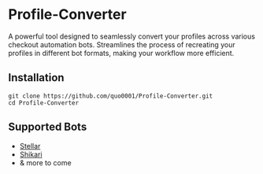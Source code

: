 # Profile-Converter

A powerful tool designed to seamlessly convert your profiles across various checkout automation bots. Streamlines the process of recreating your profiles in different bot formats, making your workflow more efficient.

## Installation

```
git clone https://github.com/quo0001/Profile-Converter.git
cd Profile-Converter
```

## Supported Bots

- [Stellar](https://stellaraio.com/)
- [Shikari](https://shikari.tech/)
- & more to come
